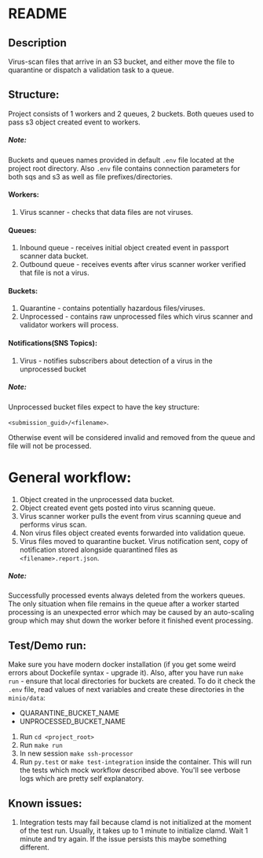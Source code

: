 # README

## Description

Virus-scan files that arrive in an S3 bucket, and either move the file to quarantine or dispatch a validation task to a queue. 

## Structure:

Project consists of 1 workers and 2 queues, 2 buckets. Both queues used to pass s3 object created event to workers.

##### Note:
Buckets and queues names provided in default `.env` file located at the project root directory.
Also `.env` file contains connection parameters for both sqs and s3 as well as file prefixes/directories.

#### Workers:
1. Virus scanner - checks that data files are not viruses.

#### Queues:
1. Inbound queue - receives initial object created event in passport scanner data bucket.
1. Outbound queue - receives events after virus scanner worker verified that file is not a virus.

#### Buckets:
1. Quarantine - contains potentially hazardous files/viruses.
1. Unprocessed - contains raw unprocessed files which virus scanner and validator workers will process.

#### Notifications(SNS Topics):
1. Virus - notifies subscribers about detection of a virus in the unprocessed bucket

##### Note:
Unprocessed bucket files expect to have the key structure:

 `<submission_guid>/<filename>`.

Otherwise event will be considered invalid and removed from the queue and file will not be processed.

# General workflow:
1. Object created in the unprocessed  data bucket.
1. Object created event gets posted into virus scanning queue.
1. Virus scanner worker pulls the event from virus scanning queue and performs virus scan.
1. Non virus files object created events forwarded into validation queue.
1. Virus files moved to quarantine bucket. Virus notification sent, copy of notification stored alongside quarantined files as `<filename>.report.json`.

##### Note:
Successfully processed events always deleted from the workers queues. The only situation when file remains in the queue after a worker started processing is an unexpected error which may be caused by an auto-scaling group which may shut down the worker before it finished event processing.

## Test/Demo run:

Make sure you have modern docker installation (if you get some weird errors about Dockefile syntax - upgrade it).
Also, after you have run `make run` - ensure that local directories for buckets are created. To do it check the `.env` file, read values of next variables and create these directories in the `minio/data`:

* QUARANTINE_BUCKET_NAME
* UNPROCESSED_BUCKET_NAME

1. Run `cd <project_root>`
1. Run `make run`
1. In new session `make ssh-processor`
2. Run `py.test` or `make test-integration` inside the container. This will run the tests which mock workflow described above. You'll see verbose logs which are pretty self explanatory.


## Known issues:
1. Integration tests may fail because clamd is not initialized at the moment of the test run. Usually, it takes up to 1 minute to initialize clamd. Wait 1 minute and try again. If the issue persists this maybe something different.

